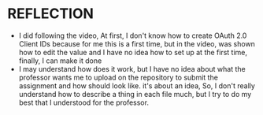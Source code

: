 # REFLECTION
- I did following the video, At first, I don't know how to create OAuth 2.0 Client IDs because for me this is a first time, but in the video, was shown how to edit the value and I have no idea how to set up at the first time, finally, I can make it done 
- I may understand how does it work, but I have no idea about what the professor wants me to upload on the repository to submit the assignment and how should look like. it's about an idea, So, I don't really understand how to describe a thing in each file much, but I try to do my best that I understood for the professor.
